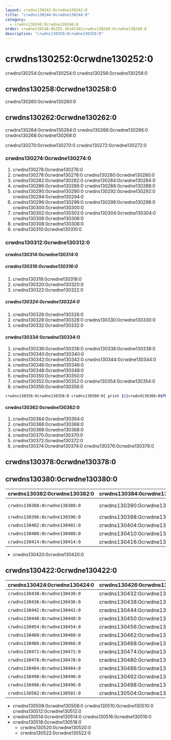 ```yaml
---
layout: crwdns130242:0crwdne130242:0
title: "crwdns130244:0crwdne130244:0"
category:
  - crwdns130246:0crwdne130246:0
order: crwdne130248:05255.36343302crwdns130248:0crwdne130248:0
description: "crwdns130250:0crwdne130250:0"
---
```

# crwdns130252:0crwdne130252:0

crwdns130254:0crwdne130254:0 crwdns130256:0crwdne130256:0

## crwdns130258:0crwdne130258:0

crwdns130260:0crwdne130260:0

## crwdns130262:0crwdne130262:0

crwdns130264:0crwdne130264:0 crwdns130266:0crwdne130266:0 crwdns130268:0crwdne130268:0

crwdns130270:0crwdne130270:0 crwdns130272:0crwdne130272:0

### crwdns130274:0crwdne130274:0

1. crwdns130276:0crwdne130276:0
2. crwdns130278:0crwdne130278:0 crwdns130280:0crwdne130280:0
3. crwdns130282:0crwdne130282:0 crwdns130284:0crwdne130284:0
4. crwdns130286:0crwdne130286:0 crwdns130288:0crwdne130288:0
5. crwdns130290:0crwdne130290:0 crwdns130292:0crwdne130292:0 crwdns130294:0crwdne130294:0 
6. crwdns130296:0crwdne130296:0 crwdns130298:0crwdne130298:0 crwdns130300:0crwdne130300:0  
  1. crwdns130302:0crwdne130302:0 crwdns130304:0crwdne130304:0 crwdns130306:0crwdne130306:0
  2. crwdns130308:0crwdne130308:0
7. crwdns130310:0crwdne130310:0

### crwdns130312:0crwdne130312:0

#### crwdns130314:0crwdne130314:0

##### crwdns130316:0crwdne130316:0

1. crwdns130318:0crwdne130318:0
2. crwdns130320:0crwdne130320:0
3. crwdns130322:0crwdne130322:0

##### crwdns130324:0crwdne130324:0

1. crwdns130326:0crwdne130326:0
2. crwdns130328:0crwdne130328:0 crwdns130330:0crwdne130330:0
3. crwdns130332:0crwdne130332:0

#### crwdns130334:0crwdne130334:0

1. crwdns130336:0crwdne130336:0 crwdns130338:0crwdne130338:0
2. crwdns130340:0crwdne130340:0
3. crwdns130342:0crwdne130342:0 crwdns130344:0crwdne130344:0
4. crwdns130346:0crwdne130346:0
5. crwdns130348:0crwdne130348:0
6. crwdns130350:0crwdne130350:0
7. crwdns130352:0crwdne130352:0 crwdns130354:0crwdne130354:0
8. crwdns130356:0crwdne130356:0

```bash
crwdns130358:0crwdne130358:0 crwdns130360:0{ print $1}crwdnd130360:0$PRIVATE_IPcrwdnd130360:0$PRIVATE_IPcrwdnd130360:0$PRIVATE_IPcrwdnd130360:0$SERVICES_PRIVATE_IPcrwdnd130360:0$SERVICES_PRIVATE_IPcrwdnd130360:0[2345]crwdnd130360:0$CONTAINER_IMAGEcrwdnd130360:0$CONTAINER_NAMEcrwdnd130360:0$CONTAINER_NAMEcrwdnd130360:0$CONTAINER_IMAGEcrwdnd130360:0$SERVICES_PRIVATE_IPcrwdnd130360:0$NOMAD_METRICS_PORTcrwdne130360:0

```

#### crwdns130362:0crwdne130362:0

1. crwdns130364:0crwdne130364:0
2. crwdns130366:0crwdne130366:0
3. crwdns130368:0crwdne130368:0
4. crwdns130370:0crwdne130370:0
5. crwdns130372:0crwdne130372:0
6. crwdns130374:0crwdne130374:0 crwdns130376:0crwdne130376:0

## crwdns130378:0crwdne130378:0

## crwdns130380:0crwdne130380:0

| crwdns130382:0crwdne130382:0   | crwdns130384:0crwdne130384:0 | crwdns130386:0crwdne130386:0                              |
| ------------------------------ | ---------------------------- | --------------------------------------------------------- |
| `crwdns130388:0crwdne130388:0` | crwdns130390:0crwdne130390:0 | crwdns130392:0crwdne130392:0 crwdns130394:0crwdne130394:0 |
| `crwdns130396:0crwdne130396:0` | crwdns130398:0crwdne130398:0 | crwdns130400:0crwdne130400:0                              |
| `crwdns130402:0crwdne130402:0` | crwdns130404:0crwdne130404:0 | crwdns130406:0crwdne130406:0                              |
| `crwdns130408:0crwdne130408:0` | crwdns130410:0crwdne130410:0 | crwdns130412:0crwdne130412:0                              |
| `crwdns130414:0crwdne130414:0` | crwdns130416:0crwdne130416:0 | crwdns130418:0crwdne130418:0                              |

- crwdns130420:0crwdne130420:0

## crwdns130422:0crwdne130422:0

| crwdns130424:0crwdne130424:0   | crwdns130426:0crwdne130426:0 | crwdns130428:0crwdne130428:0 |
| ------------------------------ | ---------------------------- | ---------------------------- |
| `crwdns130430:0crwdne130430:0` | crwdns130432:0crwdne130432:0 | crwdns130434:0crwdne130434:0 |
| `crwdns130436:0crwdne130436:0` | crwdns130438:0crwdne130438:0 | crwdns130440:0crwdne130440:0 |
| `crwdns130442:0crwdne130442:0` | crwdns130444:0crwdne130444:0 | crwdns130446:0crwdne130446:0 |
| `crwdns130448:0crwdne130448:0` | crwdns130450:0crwdne130450:0 | crwdns130452:0crwdne130452:0 |
| `crwdns130454:0crwdne130454:0` | crwdns130456:0crwdne130456:0 | crwdns130458:0crwdne130458:0 |
| `crwdns130460:0crwdne130460:0` | crwdns130462:0crwdne130462:0 | crwdns130464:0crwdne130464:0 |
| `crwdns130466:0crwdne130466:0` | crwdns130468:0crwdne130468:0 | crwdns130470:0crwdne130470:0 |
| `crwdns130472:0crwdne130472:0` | crwdns130474:0crwdne130474:0 | crwdns130476:0crwdne130476:0 |
| `crwdns130478:0crwdne130478:0` | crwdns130480:0crwdne130480:0 | crwdns130482:0crwdne130482:0 |
| `crwdns130484:0crwdne130484:0` | crwdns130486:0crwdne130486:0 | crwdns130488:0crwdne130488:0 |
| `crwdns130490:0crwdne130490:0` | crwdns130492:0crwdne130492:0 | crwdns130494:0crwdne130494:0 |
| `crwdns130496:0crwdne130496:0` | crwdns130498:0crwdne130498:0 | crwdns130500:0crwdne130500:0 |
| `crwdns130502:0crwdne130502:0` | crwdns130504:0crwdne130504:0 | crwdns130506:0crwdne130506:0 |

- crwdns130508:0crwdne130508:0 crwdns130510:0crwdne130510:0 crwdns130512:0crwdne130512:0
- crwdns130514:0crwdne130514:0 crwdns130516:0crwdne130516:0
- crwdns130518:0crwdne130518:0 
  - crwdns130520:0crwdne130520:0
  - crwdns130522:0crwdne130522:0
